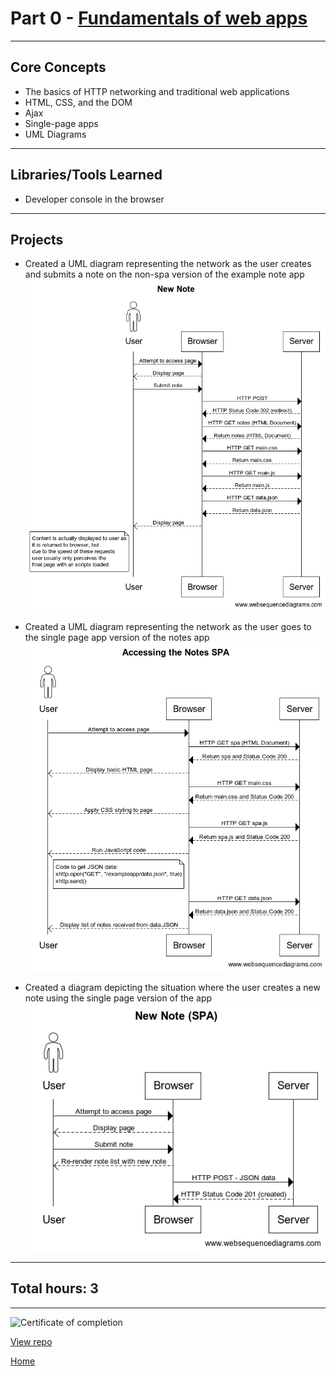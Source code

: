 # Part 0 - [Fundamentals of web apps](https://fullstackopen.com/en/part0/)

---

## Core Concepts

- The basics of HTTP networking and traditional web applications
- HTML, CSS, and the DOM
- Ajax
- Single-page apps
- UML Diagrams

---

## Libraries/Tools Learned

- Developer console in the browser

---

## Projects

- Created a UML diagram representing the network as the user creates and submits a note on the non-spa version of the example note app
  ![UML diagram 1](https://raw.githubusercontent.com/jcmsmith/FSO/main/Part00/0.4%20New%20Note.png)

- Created a UML diagram representing the network as the user goes to the single page app version of the notes app
  ![UML diagram 2](https://raw.githubusercontent.com/jcmsmith/FSO/main/Part00/0.5%20Accessing%20the%20Notes%20SPA.png)

- Created a diagram depicting the situation where the user creates a new note using the single page version of the app
  ![UML diagram 3](https://raw.githubusercontent.com/jcmsmith/FSO/main/Part00/0.6%20New%20Note%20(SPA).png)

---

## Total hours: 3

---

![Certificate of completion](https://imgur.com/xfaUVfs.png)

[View repo](https://github.com/jcmsmith/FSO/tree/main/Part00)

[Home](https://github.com/jcmsmith/FSO)
